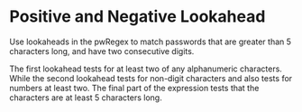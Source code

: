 # Positive and Negative Lookahead
Use lookaheads in the pwRegex to match passwords that are greater than 5 characters long, and have two consecutive digits.

The first lookahead tests for at least two of any alphanumeric characters. 
While the second lookahead tests for non-digit characters and also tests for numbers at least two. 
The final part of the expression tests that the characters are at least 5 characters long.
